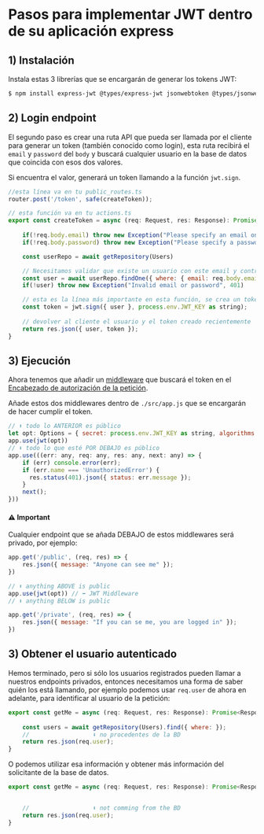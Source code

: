 # Pasos para implementar JWT dentro de su aplicación express

## 1) Instalación

Instala estas 3 librerías que se encargarán de generar los tokens JWT:

```bash
$ npm install express-jwt @types/express-jwt jsonwebtoken @types/jsonwebtoken --save
```

## 2) Login endpoint

El segundo paso es crear una ruta API que pueda ser llamada por el cliente para generar un token (también conocido como login), esta ruta recibirá el `email` y `password` del `body` y buscará cualquier usuario en la base de datos que coincida con esos dos valores. 

Si encuentra el valor, generará un token llamando a la función `jwt.sign`.

```js
//esta línea va en tu public_routes.ts
router.post('/token', safe(createToken));

// esta función va en tu actions.ts
export const createToken = async (req: Request, res: Response): Promise<Response> =>{
		
	if(!req.body.email) throw new Exception("Please specify an email on your request body", 400)
	if(!req.body.password) throw new Exception("Please specify a password on your request body", 400)

	const userRepo = await getRepository(Users)

	// Necesitamos validar que existe un usuario con este email y contraseña en la BD
	const user = await userRepo.findOne({ where: { email: req.body.email, password: req.body.password }})
	if(!user) throw new Exception("Invalid email or password", 401)

	// esta es la línea más importante en esta función, se crea un token JWT
	const token = jwt.sign({ user }, process.env.JWT_KEY as string);
	
	// devolver al cliente el usuario y el token creado recientemente
	return res.json({ user, token });
}
```

## 3) Ejecución

Ahora tenemos que añadir un [middleware](https://developer.okta.com/blog/2018/09/13/build-and-understand-express-middleware-through-examples) que buscará el token en el [Encabezado de autorización de la petición](https://blog.restcase.com/restful-api-authentication-basics/).

Añade estos dos middlewares dentro de `./src/app.js` que se encargarán de hacer cumplir el token.

```js
// ⬆ todo lo ANTERIOR es público
let opt: Options = { secret: process.env.JWT_KEY as string, algorithms: ["HS256"] }
app.use(jwt(opt))
// ⬇ todo lo que esté POR DEBAJO es público
app.use(((err: any, req: any, res: any, next: any) => {
	if (err) console.error(err);
	if (err.name === 'UnauthorizedError') {
	  res.status(401).json({ status: err.message });
	}
	next();
}))
```

#### ⚠️ Important

Cualquier endpoint que se añada DEBAJO de estos middlewares será privado, por ejemplo:

```js
app.get('/public', (req, res) => {
	res.json({ message: "Anyone can see me" }); 
})

// ⬆ anything ABOVE is public
app.use(jwt(opt)) // ⬅ JWT Middleware
// ⬇ anything BELOW is public

app.get('/private', (req, res) => {
	res.json({ message: "If you can se me, you are logged in" }); 
})
```

## 3) Obtener el usuario autenticado

Hemos terminado, pero si sólo los usuarios registrados pueden llamar a nuestros endpoints privados, entonces necesitamos una forma de saber quién los está llamando, por ejemplo podemos usar `req.user` de ahora en adelante, para identificar al usuario de la petición:

```js
export const getMe = async (req: Request, res: Response): Promise<Response> =>{
	
	const users = await getRepository(Users).find({ where: });
	//                  ⬇ no procedentes de la BD
	return res.json(req.user);
}
```

O podemos utilizar esa información y obtener más información del solicitante de la base de datos.
```js
export const getMe = async (req: Request, res: Response): Promise<Response> =>{


	//                  ⬇ not comming from the BD
	return res.json(req.user);
}
```
